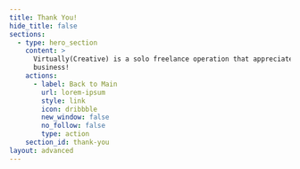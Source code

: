 ```yaml
---
title: Thank You!
hide_title: false
sections:
  - type: hero_section
    content: >
      Virtually(Creative) is a solo freelance operation that appreciates your
      business!
    actions:
      - label: Back to Main
        url: lorem-ipsum
        style: link
        icon: dribbble
        new_window: false
        no_follow: false
        type: action
    section_id: thank-you
layout: advanced
---
```

